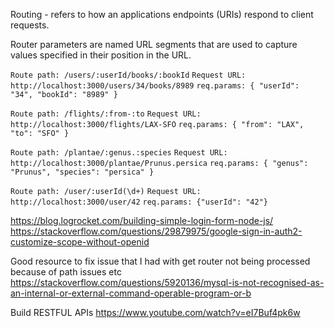 Routing - refers to how an applications endpoints (URIs) respond to client requests. 

Router parameters are named URL segments that are used to capture values specified in their position in the URL.



`Route path: /users/:userId/books/:bookId`
`Request URL: http://localhost:3000/users/34/books/8989`
`req.params: { "userId": "34", "bookId": "8989" }`


`Route path: /flights/:from-:to`
`Request URL: http://localhost:3000/flights/LAX-SFO`
`req.params: { "from": "LAX", "to": "SFO" }`


`Route path: /plantae/:genus.:species`
`Request URL: http://localhost:3000/plantae/Prunus.persica`
`req.params: { "genus": "Prunus", "species": "persica" }`


`Route path: /user/:userId(\d+)`
`Request URL: http://localhost:3000/user/42`
`req.params: {"userId": "42"}`



https://blog.logrocket.com/building-simple-login-form-node-js/
https://stackoverflow.com/questions/29879975/google-sign-in-auth2-customize-scope-without-openid

Good resource to fix issue that I had with get router not being processed because of path issues etc
https://stackoverflow.com/questions/5920136/mysql-is-not-recognised-as-an-internal-or-external-command-operable-program-or-b 

Build RESTFUL APIs
https://www.youtube.com/watch?v=eI7Buf4pk6w